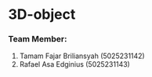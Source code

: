 # 3D-object

### Team Member:
1. Tamam Fajar Briliansyah (5025231142)
2. Rafael Asa Edginius (5025231143)
